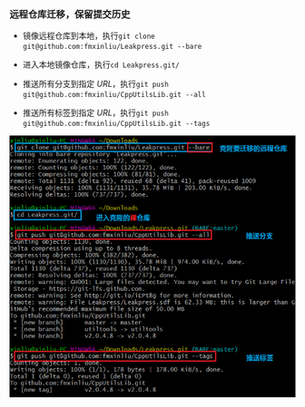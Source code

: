 ### 远程仓库迁移，保留提交历史

- 镜像远程仓库到本地，执行`git clone git@github.com:fmxinliu/Leakpress.git --bare`

- 进入本地镜像仓库，执行`cd Leakpress.git/`

- 推送所有分支到指定 *URL*，执行`git push git@github.com:fmxinliu/CppUtilsLib.git --all`

- 推送所有标签到指定 *URL*，执行`git push git@github.com:fmxinliu/CppUtilsLib.git --tags`

![repo-migrate](images/how-to-migrate-remote-repo.png)